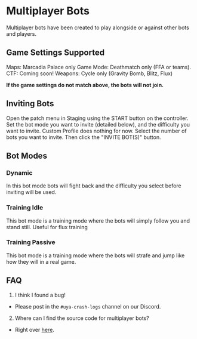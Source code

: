 # Multiplayer Bots

Multiplayer bots have been created to play alongside or against other bots and players.

## Game Settings Supported
Maps: Marcadia Palace only
Game Mode: Deathmatch only (FFA or teams). CTF: Coming soon!
Weapons: Cycle only (Gravity Bomb, Blitz, Flux)

**If the game settings do not match above, the bots will not join.**

## Inviting Bots
Open the patch menu in Staging using the START button on the controller. Set the bot mode you want to invite (detailed below), and the difficulty you want to invite. Custom Profile does nothing for now. Select the number of bots you want to invite. Then click the "INVITE BOT(S)" button.

## Bot Modes
### Dynamic
In this bot mode bots will fight back and the difficulty you select before inviting will be used. 

### Training Idle
This bot mode is a training mode where the bots will simply follow you and stand still. Useful for flux training

### Training Passive
This bot mode is a training mode where the bots will strafe and jump like how they will in a real game.


## FAQ

1. I think I found a bug!
- Please post in the `#uya-crash-logs` channel on our Discord.

2. Where can I find the source code for multiplayer bots?
- Right over [here](https://github.com/Horizon-Private-Server/horizon-uya-bot).

